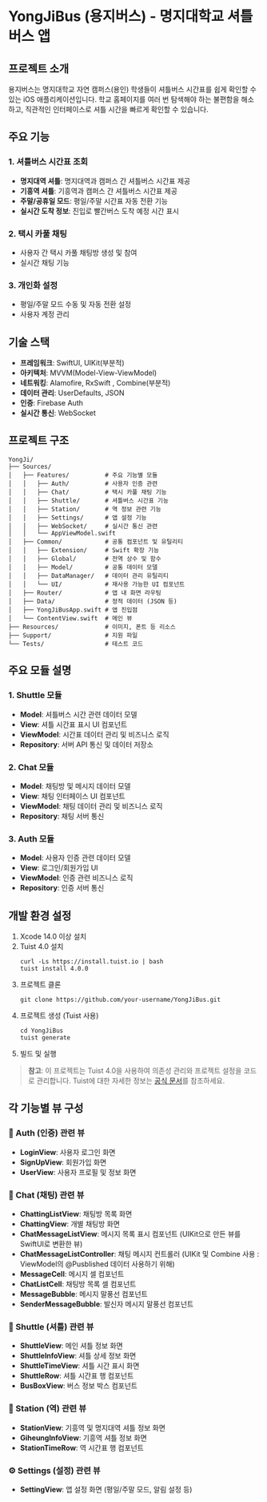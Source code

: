 # YongJiBus (용지버스) - 명지대학교 셔틀버스 앱

## 프로젝트 소개

용지버스는 명지대학교 자연 캠퍼스(용인) 학생들이 셔틀버스 시간표를 쉽게 확인할 수 있는 iOS 애플리케이션입니다. 학교 홈페이지를 여러 번 탐색해야 하는 불편함을 해소하고, 직관적인 인터페이스로 셔틀 시간을 빠르게 확인할 수 있습니다.

## 주요 기능

### 1. 셔틀버스 시간표 조회
- **명지대역 셔틀**: 명지대역과 캠퍼스 간 셔틀버스 시간표 제공
- **기흥역 셔틀**: 기흥역과 캠퍼스 간 셔틀버스 시간표 제공
- **주말/공휴일 모드**: 평일/주말 시간표 자동 전환 기능
- **실시간 도착 정보**: 진입로 빨간버스 도착 예정 시간 표시

### 2. 택시 카풀 채팅
- 사용자 간 택시 카풀 채팅방 생성 및 참여
- 실시간 채팅 기능

### 3. 개인화 설정
- 평일/주말 모드 수동 및 자동 전환 설정
- 사용자 계정 관리

## 기술 스택

- **프레임워크**: SwiftUI, UIKit(부분적)
- **아키텍처**: MVVM(Model-View-ViewModel)
- **네트워킹**: Alamofire, RxSwift , Combine(부분적)
- **데이터 관리**: UserDefaults, JSON
- **인증**: Firebase Auth
- **실시간 통신**: WebSocket

## 프로젝트 구조

```
YongJi/
├── Sources/
│   ├── Features/          # 주요 기능별 모듈
│   │   ├── Auth/          # 사용자 인증 관련
│   │   ├── Chat/          # 택시 카풀 채팅 기능
│   │   ├── Shuttle/       # 셔틀버스 시간표 기능
│   │   ├── Station/       # 역 정보 관련 기능
│   │   ├── Settings/      # 앱 설정 기능
│   │   ├── WebSocket/     # 실시간 통신 관련
│   │   └── AppViewModel.swift
│   ├── Common/            # 공통 컴포넌트 및 유틸리티
│   │   ├── Extension/     # Swift 확장 기능
│   │   ├── Global/        # 전역 상수 및 함수
│   │   ├── Model/         # 공통 데이터 모델
│   │   ├── DataManager/   # 데이터 관리 유틸리티
│   │   └── UI/            # 재사용 가능한 UI 컴포넌트
│   ├── Router/            # 앱 내 화면 라우팅
│   ├── Data/              # 정적 데이터 (JSON 등)
│   ├── YongJiBusApp.swift # 앱 진입점
│   └── ContentView.swift  # 메인 뷰
├── Resources/             # 이미지, 폰트 등 리소스
├── Support/               # 지원 파일
└── Tests/                 # 테스트 코드
```

## 주요 모듈 설명

### 1. Shuttle 모듈
- **Model**: 셔틀버스 시간 관련 데이터 모델
- **View**: 셔틀 시간표 표시 UI 컴포넌트
- **ViewModel**: 시간표 데이터 관리 및 비즈니스 로직
- **Repository**: 서버 API 통신 및 데이터 저장소

### 2. Chat 모듈
- **Model**: 채팅방 및 메시지 데이터 모델
- **View**: 채팅 인터페이스 UI 컴포넌트
- **ViewModel**: 채팅 데이터 관리 및 비즈니스 로직
- **Repository**: 채팅 서버 통신

### 3. Auth 모듈
- **Model**: 사용자 인증 관련 데이터 모델
- **View**: 로그인/회원가입 UI
- **ViewModel**: 인증 관련 비즈니스 로직
- **Repository**: 인증 서버 통신

## 개발 환경 설정

1. Xcode 14.0 이상 설치
2. Tuist 4.0 설치
   ```
   curl -Ls https://install.tuist.io | bash
   tuist install 4.0.0
   ```
3. 프로젝트 클론
   ```
   git clone https://github.com/your-username/YongJiBus.git
   ```
4. 프로젝트 생성 (Tuist 사용)
   ```
   cd YongJiBus
   tuist generate
   ```
5. 빌드 및 실행

> **참고**: 이 프로젝트는 Tuist 4.0을 사용하여 의존성 관리와 프로젝트 설정을 코드로 관리합니다. Tuist에 대한 자세한 정보는 [공식 문서](https://docs.tuist.io/)를 참조하세요.

## 각 기능별 뷰 구성

### 🔐 Auth (인증) 관련 뷰
- **LoginView**: 사용자 로그인 화면
- **SignUpView**: 회원가입 화면 
- **UserView**: 사용자 프로필 및 정보 화면

### 💬 Chat (채팅) 관련 뷰
- **ChattingListView**: 채팅방 목록 화면
- **ChattingView**: 개별 채팅방 화면
- **ChatMessageListView**: 메시지 목록 표시 컴포넌트 (UIKit으로 만든 뷰를 SwiftUI로 변환한 뷰)
- **ChatMessageListController**: 채팅 메시지 컨트롤러 (UIKit 및 Combine 사용 : ViewModel의 @Pusblished 데이터 사용하기 위해) 
- **MessageCell**: 메시지 셀 컴포넌트
- **ChatListCell**: 채팅방 목록 셀 컴포넌트
- **MessageBubble**: 메시지 말풍선 컴포넌트
- **SenderMessageBubble**: 발신자 메시지 말풍선 컴포넌트

### 🚌 Shuttle (셔틀) 관련 뷰
- **ShuttleView**: 메인 셔틀 정보 화면
- **ShuttleInfoView**: 셔틀 상세 정보 화면
- **ShuttleTimeView**: 셔틀 시간 표시 화면
- **ShuttleRow**: 셔틀 시간표 행 컴포넌트
- **BusBoxView**: 버스 정보 박스 컴포넌트

### 🚉 Station (역) 관련 뷰
- **StationView**: 기흥역 및 명지대역 셔틀 정보 화면
- **GiheungInfoView**: 기흥역 셔틀 정보 화면
- **StationTimeRow**: 역 시간표 행 컴포넌트

### ⚙️ Settings (설정) 관련 뷰
- **SettingView**: 앱 설정 화면 (평일/주말 모드, 알림 설정 등)